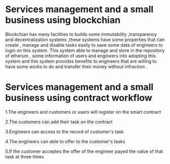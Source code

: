 # Services management and a small business using blockchian
Blockchian has many facilities to builds some immutability ,transparency and decentralization systems ,these systems have some properties that can create , manage and disable tasks easily to save some data of engineers to login on this system. This system able to manage and store in the repository of etherum , some information of users and engineers into adopting this system and this system provides benefits to engineers that are willing to have some works to do and transfer their money without infraction .
# Services management and a small business using contract workflow
1.The engineers and customers or users will register on the smart contract

2.The customers can add their task on the contract

3.Engineers can access to the record of customer's task

4.The engineers can able to offer to the customer's tasks

5.If the customer acceptes the offer of the engineer payed the value of that task at three times
